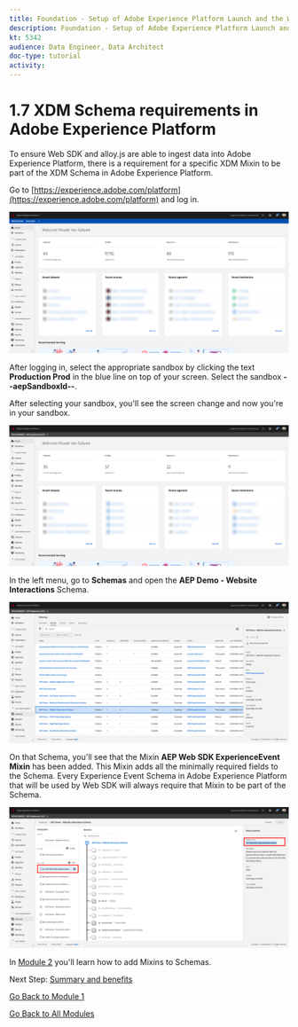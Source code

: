```yaml
---
title: Foundation - Setup of Adobe Experience Platform Launch and the Web SDK extension - Implement Adobe Target
description: Foundation - Setup of Adobe Experience Platform Launch and the Web SDK extension - Implement Adobe Target
kt: 5342
audience: Data Engineer, Data Architect
doc-type: tutorial
activity: 
---
```


# 1.7 XDM Schema requirements in Adobe Experience Platform

To ensure Web SDK and alloy.js are able to ingest data into Adobe Experience Platform, there is a requirement for a specific XDM Mixin to be part of the XDM Schema in Adobe Experience Platform.

Go to [https://experience.adobe.com/platform](https://experience.adobe.com/platform) and log in.

![AEP Debugger](./images/exp1.png)

After logging in, select the appropriate sandbox by clicking the text **Production Prod** in the blue line on top of your screen. Select the sandbox **--aepSandboxId--**.

After selecting your sandbox, you'll see the screen change and now you're in your sandbox.

![AEP Debugger](./images/exp2.png)

In the left menu, go to **Schemas** and open the **AEP Demo - Website Interactions** Schema.

![AEP Debugger](./images/exp3.png)

On that Schema, you'll see that the Mixin **AEP Web SDK ExperienceEvent Mixin** has been added. This Mixin adds all the minimally required fields to the Schema. Every Experience Event Schema in Adobe Experience Platform that will be used by Web SDK will always require that Mixin to be part of the Schema.

![AEP Debugger](./images/exp4.png)

In [Module 2](./../module2/data-ingestion.md) you'll learn how to add Mixins to Schemas.

Next Step: [Summary and benefits](./summary.md)

[Go Back to Module 1](./data-ingestion-launch-web-sdk.md)

[Go Back to All Modules](./../../overview.md)
